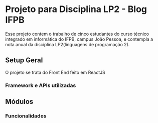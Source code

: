 # Projeto para Disciplina LP2 - Blog IFPB

Esse projeto contem o trabalho de cinco estudantes do curso técnico integrado em informática do IFPB, campus João Pessoa, e contempla a nota anual da disciplina LP2(linguagens de programação 2).

## Setup Geral

O projeto se trata do Front End feito em ReactJS

### Framework e APIs utilizadas

## Módulos

### Funcionalidades